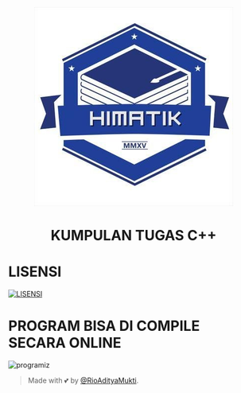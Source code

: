 <p align="center">
  <img src="./REPO/LOGO HIMATIK.jpg" alt="logo himatik">
</p>
<h1 align="center">
  <b>KUMPULAN TUGAS C++</b>
</h1>



# LISENSI
[![LISENSI](https://tse1.mm.bing.net/th?id=OIP.eEF4IGmeI2XBKsqws2-n3AHaBJ&pid=Api&P=0)](LISENSI)





# PROGRAM BISA DI COMPILE SECARA ONLINE
![programiz](https://user-images.githubusercontent.com/122080098/210964801-fc4d17a4-204c-49ed-8ca8-fbb4cc2dd214.jpg)








> Made with 💕 by [@RioAdityaMukti](https://t.me/xyzcoco).                                      
